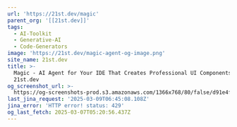 ```yaml
---
url: 'https://21st.dev/magic'
parent_org: '[[21st.dev]]'
tags:
  - AI-Toolkit
  - Generative-AI
  - Code-Generators
image: 'https://21st.dev/magic-agent-og-image.png'
site_name: 21st.dev
title: >-
  Magic - AI Agent for Your IDE That Creates Professional UI Components |
  21st.dev
og_screenshot_url: >-
  https://og-screenshots-prod.s3.amazonaws.com/1366x768/80/false/d91e4feb614da04bd15c16235e51ff0f3ea99c4f776adc19f78263ac7ed4a898.jpeg
last_jina_request: '2025-03-09T06:45:08.108Z'
jina_error: 'HTTP error! status: 429'
og_last_fetch: 2025-03-07T05:20:56.437Z
---
```



